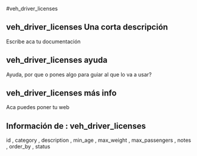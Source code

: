 #veh_driver_licenses
## veh_driver_licenses Una corta descripción
Escribe aca tu documentación

## veh_driver_licenses ayuda
Ayuda, por que o pones algo para guiar al que lo va a usar?

## veh_driver_licenses más info
Aca puedes poner tu web

## Información de : veh_driver_licenses 
id , 
  category , 
  description , 
  min_age , 
  max_weight , 
  max_passengers , 
  notes , 
  order_by , 
  status 
  
